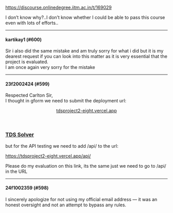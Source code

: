 https://discourse.onlinedegree.iitm.ac.in/t/169029

I don’t know why?..I don’t know whether I could be able to pass this course even with lots of efforts..</p><hr>

<h4>kartikay1 (#600)</h4>
<p>Sir i also did the same mistake and am truly sorry for what i did but it is my dearest request if you can look into this matter as it is very essential that the project is evaluated.<br/>
I am once again very sorry for the mistake</p><hr>

<h4>23f2002424 (#599)</h4>
<p>Respected Carlton Sir,<br/>
I thought in gform we need to submit the deployment url:</p>
<aside class="onebox allowlistedgeneric" data-onebox-src="https://tdsproject2-eight.vercel.app/">
<header class="source">
<a href="https://tdsproject2-eight.vercel.app/" rel="noopener nofollow ugc" target="_blank">tdsproject2-eight.vercel.app</a>
</header>
<article class="onebox-body">
<h3><a href="https://tdsproject2-eight.vercel.app/" rel="noopener nofollow ugc" target="_blank">TDS Solver</a></h3>
</article>
<div class="onebox-metadata">
</div>
<div style="clear: both"></div>
</aside>
<p>but for the API testing we need to add /api/ to the url:</p>
<p><a class="onebox" href="https://tdsproject2-eight.vercel.app/api/" rel="noopener nofollow ugc" target="_blank">https://tdsproject2-eight.vercel.app/api/</a></p>
<p>Please do my evaluation on this link, its the same just we need to go to /api/ in the URL</p><hr>

<h4>24f1002359 (#598)</h4>
<p>I sincerely apologize for not using my official email address — it was an honest oversight and not an attempt to bypass any rules.